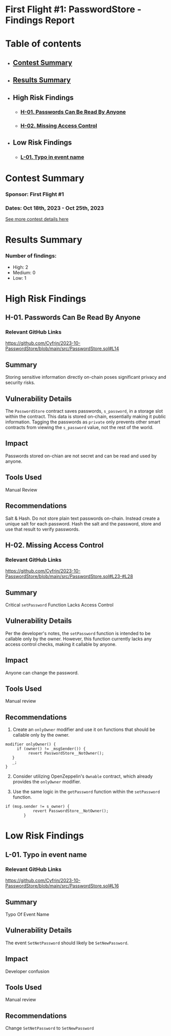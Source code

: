 # First Flight #1: PasswordStore - Findings Report

# Table of contents
- ## [Contest Summary](#contest-summary)
- ## [Results Summary](#results-summary)
- ## High Risk Findings
    - ### [H-01. Passwords Can Be Read By Anyone](#H-01)
    - ### [H-02. Missing Access Control](#H-02)

- ## Low Risk Findings
    - ### [L-01. Typo in event name](#L-01)


# <a id='contest-summary'></a>Contest Summary

### Sponsor: First Flight #1

### Dates: Oct 18th, 2023 - Oct 25th, 2023

[See more contest details here](https://www.codehawks.com/contests/clnuo221v0001l50aomgo4nyn)

# <a id='results-summary'></a>Results Summary

### Number of findings:
   - High: 2
   - Medium: 0
   - Low: 1


# High Risk Findings

## <a id='H-01'></a>H-01. Passwords Can Be Read By Anyone            

### Relevant GitHub Links
	
https://github.com/Cyfrin/2023-10-PasswordStore/blob/main/src/PasswordStore.sol#L14

## Summary
Storing sensitive information directly on-chain poses significant privacy and security risks. 

## Vulnerability Details
The `PasswordStore` contract saves passwords, `s_password`, in a storage slot within the contract. This data is stored on-chain, essentially making it public information. Tagging the passwords as `private` only prevents other smart contracts from viewing the `s_password` value, not the rest of the world.

## Impact
Passwords stored on-chian are not secret and can be read and used by anyone.

## Tools Used
Manual Review

## Recommendations
Salt & Hash. Do not store plain text passwords on-chain. Instead create a unique salt for each password. Hash the salt and the password, store and use that result to verify passwords.
## <a id='H-02'></a>H-02. Missing Access Control            

### Relevant GitHub Links
	
https://github.com/Cyfrin/2023-10-PasswordStore/blob/main/src/PasswordStore.sol#L23-#L28

## Summary
Critical `setPassword` Function Lacks Access Control

## Vulnerability Details
Per the developer's notes, the `setPassword` function is intended to be callable only by the owner. However, this function currently lacks any access control checks, making it callable by anyone.
 
## Impact
Anyone can change the password.

## Tools Used
Manual review

## Recommendations
1. Create an `onlyOwner` modifier and use it on functions that should be callable only by the owner. 
```
modifier onlyOwner() {
     if (owner() != _msgSender()) {
          revert PasswordStore__NotOwner();
   }
   _;
}
```

2. Consider utilizing OpenZeppelin's `Ownable` contract, which already provides the `onlyOwner` modifier.

3. Use the same logic in the `getPassword` function within the `setPassword` function.
```
if (msg.sender != s_owner) {
            revert PasswordStore__NotOwner();
        }
```

		


# Low Risk Findings

## <a id='L-01'></a>L-01. Typo in event name            

### Relevant GitHub Links
	
https://github.com/Cyfrin/2023-10-PasswordStore/blob/main/src/PasswordStore.sol#L16

## Summary
Typo Of Event Name

## Vulnerability Details
The event `SetNetPassword` should likely be `SetNewPassword`.

## Impact
Developer confusion

## Tools Used
Manual review

## Recommendations
Change `SetNetPassword` to `SetNewPassword`


